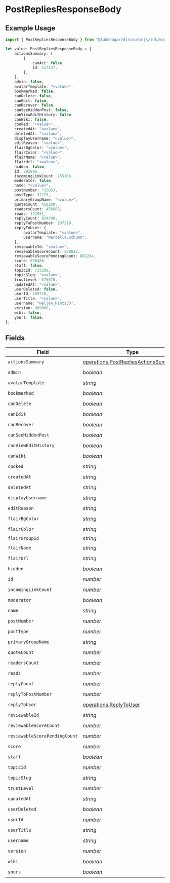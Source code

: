 # PostRepliesResponseBody

## Example Usage

```typescript
import { PostRepliesResponseBody } from "@lukehagar/discoursejs/sdk/models/operations";

let value: PostRepliesResponseBody = {
    actionsSummary: [
        {
            canAct: false,
            id: 517137,
        },
    ],
    admin: false,
    avatarTemplate: "<value>",
    bookmarked: false,
    canDelete: false,
    canEdit: false,
    canRecover: false,
    canSeeHiddenPost: false,
    canViewEditHistory: false,
    canWiki: false,
    cooked: "<value>",
    createdAt: "<value>",
    deletedAt: "<value>",
    displayUsername: "<value>",
    editReason: "<value>",
    flairBgColor: "<value>",
    flairColor: "<value>",
    flairName: "<value>",
    flairUrl: "<value>",
    hidden: false,
    id: 292888,
    incomingLinkCount: 755106,
    moderator: false,
    name: "<value>",
    postNumber: 715053,
    postType: 32273,
    primaryGroupName: "<value>",
    quoteCount: 418109,
    readersCount: 456688,
    reads: 172951,
    replyCount: 824798,
    replyToPostNumber: 107210,
    replyToUser: {
        avatarTemplate: "<value>",
        username: "Marcella.Schumm",
    },
    reviewableId: "<value>",
    reviewableScoreCount: 588812,
    reviewableScorePendingCount: 882284,
    score: 896480,
    staff: false,
    topicId: 733289,
    topicSlug: "<value>",
    trustLevel: 575078,
    updatedAt: "<value>",
    userDeleted: false,
    userId: 409726,
    userTitle: "<value>",
    username: "Hellen_Hintz35",
    version: 889060,
    wiki: false,
    yours: false,
};
```

## Fields

| Field                                                                                                 | Type                                                                                                  | Required                                                                                              | Description                                                                                           |
| ----------------------------------------------------------------------------------------------------- | ----------------------------------------------------------------------------------------------------- | ----------------------------------------------------------------------------------------------------- | ----------------------------------------------------------------------------------------------------- |
| `actionsSummary`                                                                                      | [operations.PostRepliesActionsSummary](../../../sdk/models/operations/postrepliesactionssummary.md)[] | :heavy_check_mark:                                                                                    | N/A                                                                                                   |
| `admin`                                                                                               | *boolean*                                                                                             | :heavy_check_mark:                                                                                    | N/A                                                                                                   |
| `avatarTemplate`                                                                                      | *string*                                                                                              | :heavy_check_mark:                                                                                    | N/A                                                                                                   |
| `bookmarked`                                                                                          | *boolean*                                                                                             | :heavy_check_mark:                                                                                    | N/A                                                                                                   |
| `canDelete`                                                                                           | *boolean*                                                                                             | :heavy_check_mark:                                                                                    | N/A                                                                                                   |
| `canEdit`                                                                                             | *boolean*                                                                                             | :heavy_check_mark:                                                                                    | N/A                                                                                                   |
| `canRecover`                                                                                          | *boolean*                                                                                             | :heavy_check_mark:                                                                                    | N/A                                                                                                   |
| `canSeeHiddenPost`                                                                                    | *boolean*                                                                                             | :heavy_check_mark:                                                                                    | N/A                                                                                                   |
| `canViewEditHistory`                                                                                  | *boolean*                                                                                             | :heavy_check_mark:                                                                                    | N/A                                                                                                   |
| `canWiki`                                                                                             | *boolean*                                                                                             | :heavy_check_mark:                                                                                    | N/A                                                                                                   |
| `cooked`                                                                                              | *string*                                                                                              | :heavy_check_mark:                                                                                    | N/A                                                                                                   |
| `createdAt`                                                                                           | *string*                                                                                              | :heavy_check_mark:                                                                                    | N/A                                                                                                   |
| `deletedAt`                                                                                           | *string*                                                                                              | :heavy_check_mark:                                                                                    | N/A                                                                                                   |
| `displayUsername`                                                                                     | *string*                                                                                              | :heavy_check_mark:                                                                                    | N/A                                                                                                   |
| `editReason`                                                                                          | *string*                                                                                              | :heavy_check_mark:                                                                                    | N/A                                                                                                   |
| `flairBgColor`                                                                                        | *string*                                                                                              | :heavy_check_mark:                                                                                    | N/A                                                                                                   |
| `flairColor`                                                                                          | *string*                                                                                              | :heavy_check_mark:                                                                                    | N/A                                                                                                   |
| `flairGroupId`                                                                                        | *string*                                                                                              | :heavy_minus_sign:                                                                                    | N/A                                                                                                   |
| `flairName`                                                                                           | *string*                                                                                              | :heavy_check_mark:                                                                                    | N/A                                                                                                   |
| `flairUrl`                                                                                            | *string*                                                                                              | :heavy_check_mark:                                                                                    | N/A                                                                                                   |
| `hidden`                                                                                              | *boolean*                                                                                             | :heavy_check_mark:                                                                                    | N/A                                                                                                   |
| `id`                                                                                                  | *number*                                                                                              | :heavy_check_mark:                                                                                    | N/A                                                                                                   |
| `incomingLinkCount`                                                                                   | *number*                                                                                              | :heavy_check_mark:                                                                                    | N/A                                                                                                   |
| `moderator`                                                                                           | *boolean*                                                                                             | :heavy_check_mark:                                                                                    | N/A                                                                                                   |
| `name`                                                                                                | *string*                                                                                              | :heavy_check_mark:                                                                                    | N/A                                                                                                   |
| `postNumber`                                                                                          | *number*                                                                                              | :heavy_check_mark:                                                                                    | N/A                                                                                                   |
| `postType`                                                                                            | *number*                                                                                              | :heavy_check_mark:                                                                                    | N/A                                                                                                   |
| `primaryGroupName`                                                                                    | *string*                                                                                              | :heavy_check_mark:                                                                                    | N/A                                                                                                   |
| `quoteCount`                                                                                          | *number*                                                                                              | :heavy_check_mark:                                                                                    | N/A                                                                                                   |
| `readersCount`                                                                                        | *number*                                                                                              | :heavy_check_mark:                                                                                    | N/A                                                                                                   |
| `reads`                                                                                               | *number*                                                                                              | :heavy_check_mark:                                                                                    | N/A                                                                                                   |
| `replyCount`                                                                                          | *number*                                                                                              | :heavy_check_mark:                                                                                    | N/A                                                                                                   |
| `replyToPostNumber`                                                                                   | *number*                                                                                              | :heavy_check_mark:                                                                                    | N/A                                                                                                   |
| `replyToUser`                                                                                         | [operations.ReplyToUser](../../../sdk/models/operations/replytouser.md)                               | :heavy_check_mark:                                                                                    | N/A                                                                                                   |
| `reviewableId`                                                                                        | *string*                                                                                              | :heavy_check_mark:                                                                                    | N/A                                                                                                   |
| `reviewableScoreCount`                                                                                | *number*                                                                                              | :heavy_check_mark:                                                                                    | N/A                                                                                                   |
| `reviewableScorePendingCount`                                                                         | *number*                                                                                              | :heavy_check_mark:                                                                                    | N/A                                                                                                   |
| `score`                                                                                               | *number*                                                                                              | :heavy_check_mark:                                                                                    | N/A                                                                                                   |
| `staff`                                                                                               | *boolean*                                                                                             | :heavy_check_mark:                                                                                    | N/A                                                                                                   |
| `topicId`                                                                                             | *number*                                                                                              | :heavy_check_mark:                                                                                    | N/A                                                                                                   |
| `topicSlug`                                                                                           | *string*                                                                                              | :heavy_check_mark:                                                                                    | N/A                                                                                                   |
| `trustLevel`                                                                                          | *number*                                                                                              | :heavy_check_mark:                                                                                    | N/A                                                                                                   |
| `updatedAt`                                                                                           | *string*                                                                                              | :heavy_check_mark:                                                                                    | N/A                                                                                                   |
| `userDeleted`                                                                                         | *boolean*                                                                                             | :heavy_check_mark:                                                                                    | N/A                                                                                                   |
| `userId`                                                                                              | *number*                                                                                              | :heavy_check_mark:                                                                                    | N/A                                                                                                   |
| `userTitle`                                                                                           | *string*                                                                                              | :heavy_check_mark:                                                                                    | N/A                                                                                                   |
| `username`                                                                                            | *string*                                                                                              | :heavy_check_mark:                                                                                    | N/A                                                                                                   |
| `version`                                                                                             | *number*                                                                                              | :heavy_check_mark:                                                                                    | N/A                                                                                                   |
| `wiki`                                                                                                | *boolean*                                                                                             | :heavy_check_mark:                                                                                    | N/A                                                                                                   |
| `yours`                                                                                               | *boolean*                                                                                             | :heavy_check_mark:                                                                                    | N/A                                                                                                   |